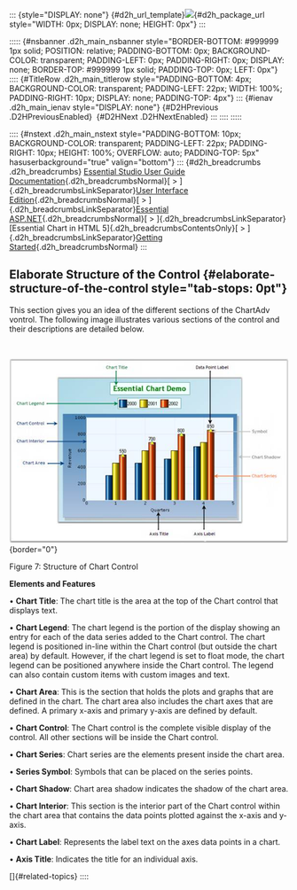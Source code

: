 ::: {style="DISPLAY: none"}
[](ms-xhelp:///?Id=d2h_url_template){#d2h_url_template}![](!package_url!){#d2h_package_url style="WIDTH: 0px; DISPLAY: none; HEIGHT: 0px"}
:::

::::: {#nsbanner .d2h_main_nsbanner style="BORDER-BOTTOM: #999999 1px solid; POSITION: relative; PADDING-BOTTOM: 0px; BACKGROUND-COLOR: transparent; PADDING-LEFT: 0px; PADDING-RIGHT: 0px; DISPLAY: none; BORDER-TOP: #999999 1px solid; PADDING-TOP: 0px; LEFT: 0px"}
:::: {#TitleRow .d2h_main_titlerow style="PADDING-BOTTOM: 4px; BACKGROUND-COLOR: transparent; PADDING-LEFT: 22px; WIDTH: 100%; PADDING-RIGHT: 10px; DISPLAY: none; PADDING-TOP: 4px"}
::: {#ienav .d2h_main_ienav style="DISPLAY: none"}
[](ms-xhelp:///?Id=b549338c-102d-42e9-be57-55f61eb193f9){#D2HPrevious .D2HPreviousEnabled}  [](ms-xhelp:///?Id=af57f51a-5301-4741-9d18-31f4611533cf){#D2HNext .D2HNextEnabled}
:::
::::
:::::

:::: {#nstext .d2h_main_nstext style="PADDING-BOTTOM: 10px; BACKGROUND-COLOR: transparent; PADDING-LEFT: 22px; PADDING-RIGHT: 10px; HEIGHT: 100%; OVERFLOW: auto; PADDING-TOP: 5px" hasuserbackground="true" valign="bottom"}
::: {#d2h_breadcrumbs .d2h_breadcrumbs}
[Essential Studio User Guide Documentation](ms-xhelp:///?Id=12457748-09e3-4d74-a240-8e049cedf030){.d2h_breadcrumbsNormal}[ \> ]{.d2h_breadcrumbsLinkSeparator}[User Interface Edition](ms-xhelp:///?Id=c29296b7-531c-413b-a0ec-488ca1f7f669){.d2h_breadcrumbsNormal}[ \> ]{.d2h_breadcrumbsLinkSeparator}[Essential ASP.NET](ms-xhelp:///?Id=25c35330-c127-4dad-9a92-ed79dc7261a6){.d2h_breadcrumbsNormal}[ \> ]{.d2h_breadcrumbsLinkSeparator}[Essential Chart in HTML 5]{.d2h_breadcrumbsContentsOnly}[ \> ]{.d2h_breadcrumbsLinkSeparator}[Getting Started](ms-xhelp:///?Id=399f9d37-7432-43a6-8f61-85adf171b990){.d2h_breadcrumbsNormal}
:::

## Elaborate Structure of the Control {#elaborate-structure-of-the-control style="tab-stops: 0pt"}

This section gives you an idea of the different sections of the ChartAdv vontrol. The following image illustrates various sections of the control and their descriptions are detailed below.

 

![](ImagesExt/image113_15.jpg){border="0"}

Figure 7: Structure of Chart Control

**Elements and Features**

• **Chart Title**: The chart title is the area at the top of the Chart control that displays text.

• **Chart Legend**: The chart legend is the portion of the display showing an entry for each of the data series added to the Chart control. The chart legend is positioned in-line within the Chart control (but outside the chart area) by default. However, if the chart legend is set to float mode, the chart legend can be positioned anywhere inside the Chart control. The legend can also contain custom items with custom images and text.

• **Chart Area**: This is the section that holds the plots and graphs that are defined in the chart. The chart area also includes the chart axes that are defined. A primary x-axis and primary y-axis are defined by default.

• **Chart Control**: The Chart control is the complete visible display of the control. All other sections will be inside the Chart control.

• **Chart Series**: Chart series are the elements present inside the chart area.

• **Series Symbol**: Symbols that can be placed on the series points.

• **Chart Shadow**: Chart area shadow indicates the shadow of the chart area.

• **Chart Interior**: This section is the interior part of the Chart control within the chart area that contains the data points plotted against the x-axis and y-axis.

• **Chart Label**: Represents the label text on the axes data points in a chart.

• **Axis Title**: Indicates the title for an individual axis.

[]{#related-topics}
::::
